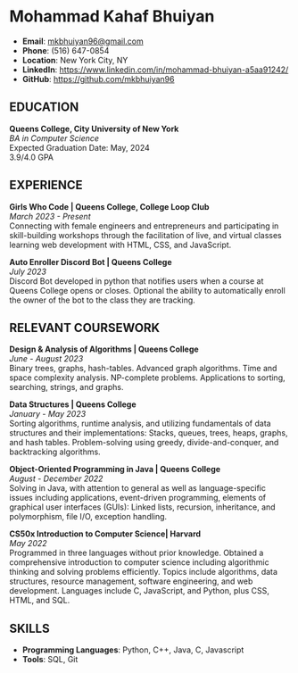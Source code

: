 # Mohammad Kahaf Bhuiyan

- **Email**: [mkbhuiyan96@gmail.com](mailto:mkbhuiyan96@gmail.com)
- **Phone**: (516) 647-0854
- **Location**: New York City, NY
- **LinkedIn**: https://www.linkedin.com/in/mohammad-bhuiyan-a5aa91242/
- **GitHub**: https://github.com/mkbhuiyan96

## EDUCATION

**Queens College, City University of New York**  
_BA in Computer Science_  
Expected Graduation Date: May, 2024  
3.9/4.0 GPA

## EXPERIENCE

**Girls Who Code | Queens College, College Loop Club**  
_March 2023 - Present_  
Connecting with female engineers and entrepreneurs and participating in skill-building workshops through the facilitation of live, and virtual classes learning web development with HTML, CSS, and JavaScript.

**Auto Enroller Discord Bot | Queens College**  
_July 2023_  
Discord Bot developed in python that notifies users when a course at Queens College opens or closes. Optional the ability to automatically enroll the owner of the bot to the class they are tracking.

## RELEVANT COURSEWORK

**Design & Analysis of Algorithms | Queens College**  
_June - August 2023_  
Binary trees, graphs, hash-tables. Advanced graph algorithms. Time and space complexity analysis. NP-complete problems. Applications to sorting, searching, strings, and graphs.

**Data Structures | Queens College**  
_January - May 2023_  
Sorting algorithms, runtime analysis, and utilizing fundamentals of data structures and their implementations: Stacks, queues, trees, heaps, graphs, and hash tables. Problem-solving using greedy, divide-and-conquer, and backtracking algorithms.

**Object-Oriented Programming in Java | Queens College**  
_August - December 2022_  
Solving in Java, with attention to general as well as language-specific issues including applications, event-driven programming, elements of graphical user interfaces (GUIs): Linked lists, recursion, inheritance, and polymorphism, file I/O, exception handling.

**CS50x Introduction to Computer Science| Harvard**  
_May 2022_  
Programmed in three languages without prior knowledge. Obtained a comprehensive introduction to computer science including algorithmic thinking and solving problems efficiently. Topics include algorithms, data structures, resource management, software engineering, and web development. Languages include C, JavaScript, and Python, plus CSS, HTML, and SQL.

## SKILLS

- **Programming Languages**: Python, C++, Java, C, Javascript
- **Tools**: SQL, Git
